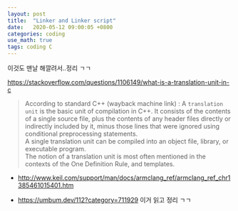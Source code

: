 ```yaml
---
layout: post
title:  "Linker and Linker script"
date:   2020-05-12 09:00:05 +0800
categories: coding
use_math: true
tags: coding C
---
```


이것도 맨날 해깔려서..정리 ㄱㄱ

<a href="https://stackoverflow.com/questions/1106149/what-is-a-translation-unit-in-c" target="_blank">https://stackoverflow.com/questions/1106149/what-is-a-translation-unit-in-c</a>
> According to standard C++ (wayback machine link) : A `translation unit` is the basic unit of compilation in C++. It consists of the contents of a single source file, plus the contents of any header files directly or indirectly included by it, minus those lines that were ignored using conditional preprocessing statements.  
A single translation unit can be compiled into an object file, library, or executable program.  
The notion of a translation unit is most often mentioned in the contexts of the One Definition Rule, and templates.


* http://www.keil.com/support/man/docs/armclang_ref/armclang_ref_chr1385461015401.htm



* <a href="https://umbum.dev/112?category=711929" target="_blank">https://umbum.dev/112?category=711929</a> 이거 읽고 정리 ㄱㄱ


